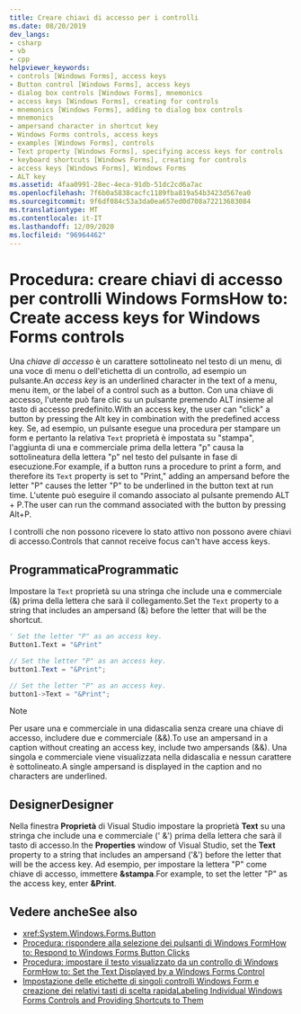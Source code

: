 ```yaml
---
title: Creare chiavi di accesso per i controlli
ms.date: 08/20/2019
dev_langs:
- csharp
- vb
- cpp
helpviewer_keywords:
- controls [Windows Forms], access keys
- Button control [Windows Forms], access keys
- dialog box controls [Windows Forms], mnemonics
- access keys [Windows Forms], creating for controls
- mnemonics [Windows Forms], adding to dialog box controls
- mnemonics
- ampersand character in shortcut key
- Windows Forms controls, access keys
- examples [Windows Forms], controls
- Text property [Windows Forms], specifying access keys for controls
- keyboard shortcuts [Windows Forms], creating for controls
- access keys [Windows Forms], Windows Forms
- ALT key
ms.assetid: 4faa0991-28ec-4eca-91db-51dc2cd6a7ac
ms.openlocfilehash: 7f6b0a5838cacfc1189fba819a54b3423d567ea0
ms.sourcegitcommit: 9f6df084c53a3da0ea657ed0d708a72213683084
ms.translationtype: MT
ms.contentlocale: it-IT
ms.lasthandoff: 12/09/2020
ms.locfileid: "96964462"
---
```

# <a name="how-to-create-access-keys-for-windows-forms-controls"></a><span data-ttu-id="0442b-102">Procedura: creare chiavi di accesso per controlli Windows Forms</span><span class="sxs-lookup"><span data-stu-id="0442b-102">How to: Create access keys for Windows Forms controls</span></span>

<span data-ttu-id="0442b-103">Una *chiave di accesso* è un carattere sottolineato nel testo di un menu, di una voce di menu o dell'etichetta di un controllo, ad esempio un pulsante.</span><span class="sxs-lookup"><span data-stu-id="0442b-103">An *access key* is an underlined character in the text of a menu, menu item, or the label of a control such as a button.</span></span> <span data-ttu-id="0442b-104">Con una chiave di accesso, l'utente può fare clic su un pulsante premendo ALT insieme al tasto di accesso predefinito.</span><span class="sxs-lookup"><span data-stu-id="0442b-104">With an access key, the user can "click" a button by pressing the Alt key in combination with the predefined access key.</span></span> <span data-ttu-id="0442b-105">Se, ad esempio, un pulsante esegue una procedura per stampare un form e pertanto la relativa `Text` proprietà è impostata su "stampa", l'aggiunta di una e commerciale prima della lettera "p" causa la sottolineatura della lettera "p" nel testo del pulsante in fase di esecuzione.</span><span class="sxs-lookup"><span data-stu-id="0442b-105">For example, if a button runs a procedure to print a form, and therefore its `Text` property is set to "Print," adding an ampersand before the letter "P" causes the letter "P" to be underlined in the button text at run time.</span></span> <span data-ttu-id="0442b-106">L'utente può eseguire il comando associato al pulsante premendo ALT + P.</span><span class="sxs-lookup"><span data-stu-id="0442b-106">The user can run the command associated with the button by pressing Alt+P.</span></span>

<span data-ttu-id="0442b-107">I controlli che non possono ricevere lo stato attivo non possono avere chiavi di accesso.</span><span class="sxs-lookup"><span data-stu-id="0442b-107">Controls that cannot receive focus can't have access keys.</span></span>

## <a name="programmatic"></a><span data-ttu-id="0442b-108">Programmatica</span><span class="sxs-lookup"><span data-stu-id="0442b-108">Programmatic</span></span>

<span data-ttu-id="0442b-109">Impostare la `Text` proprietà su una stringa che include una e commerciale (&) prima della lettera che sarà il collegamento.</span><span class="sxs-lookup"><span data-stu-id="0442b-109">Set the `Text` property to a string that includes an ampersand (&) before the letter that will be the shortcut.</span></span>

```vb
' Set the letter "P" as an access key.
Button1.Text = "&Print"
```

```csharp
// Set the letter "P" as an access key.
button1.Text = "&Print";
```

```cpp
// Set the letter "P" as an access key.
button1->Text = "&Print";
```

> [!NOTE]
> <span data-ttu-id="0442b-110">Per usare una e commerciale in una didascalia senza creare una chiave di accesso, includere due e commerciale (&&).</span><span class="sxs-lookup"><span data-stu-id="0442b-110">To use an ampersand in a caption without creating an access key, include two ampersands (&&).</span></span> <span data-ttu-id="0442b-111">Una singola e commerciale viene visualizzata nella didascalia e nessun carattere è sottolineato.</span><span class="sxs-lookup"><span data-stu-id="0442b-111">A single ampersand is displayed in the caption and no characters are underlined.</span></span>

## <a name="designer"></a><span data-ttu-id="0442b-112">Designer</span><span class="sxs-lookup"><span data-stu-id="0442b-112">Designer</span></span>

<span data-ttu-id="0442b-113">Nella finestra **Proprietà** di Visual Studio impostare la proprietà **Text** su una stringa che include una e commerciale (' &') prima della lettera che sarà il tasto di accesso.</span><span class="sxs-lookup"><span data-stu-id="0442b-113">In the **Properties** window of Visual Studio, set the **Text** property to a string that includes an ampersand ('&') before the letter that will be the access key.</span></span> <span data-ttu-id="0442b-114">Ad esempio, per impostare la lettera "P" come chiave di accesso, immettere **&stampa**.</span><span class="sxs-lookup"><span data-stu-id="0442b-114">For example, to set the letter "P" as the access key, enter **&Print**.</span></span>

## <a name="see-also"></a><span data-ttu-id="0442b-115">Vedere anche</span><span class="sxs-lookup"><span data-stu-id="0442b-115">See also</span></span>

- <xref:System.Windows.Forms.Button>
- [<span data-ttu-id="0442b-116">Procedura: rispondere alla selezione dei pulsanti di Windows Form</span><span class="sxs-lookup"><span data-stu-id="0442b-116">How to: Respond to Windows Forms Button Clicks</span></span>](how-to-respond-to-windows-forms-button-clicks.md)
- [<span data-ttu-id="0442b-117">Procedura: impostare il testo visualizzato da un controllo di Windows Form</span><span class="sxs-lookup"><span data-stu-id="0442b-117">How to: Set the Text Displayed by a Windows Forms Control</span></span>](how-to-set-the-text-displayed-by-a-windows-forms-control.md)
- [<span data-ttu-id="0442b-118">Impostazione delle etichette di singoli controlli Windows Form e creazione dei relativi tasti di scelta rapida</span><span class="sxs-lookup"><span data-stu-id="0442b-118">Labeling Individual Windows Forms Controls and Providing Shortcuts to Them</span></span>](labeling-individual-windows-forms-controls-and-providing-shortcuts-to-them.md)
